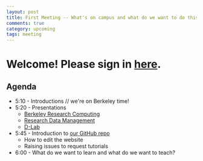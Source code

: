 ```yaml
---
layout: post
title: First Meeting -- What's on campus and what do we want to do this semester?
comments: true
category: upcoming
tags: meeting
---
```


# Welcome! Please sign in <span style="color:blue">[here](https://docs.google.com/spreadsheets/d/1kDv6blxqTSxTupmAs8vwAs_52C_ZVvp3-bq_EocUWic/edit?usp=sharing)</span>.

## Agenda
* 5:10 - Introductions // we're on Berkeley time! 
* 5:20 - Presentations
  * [Berkeley Research Computing](http://research-it.berkeley.edu/programs/berkeley-research-computing)
  * [Research Data Management](http://research-it.berkeley.edu/programs/research-data-management)
  * [D-Lab](http://dlab.berkeley.edu/)
* 5:45 - Introduction to [our GitHub repo](https://github.com/thehackerwithin/berkeley)
  * How to edit the website
  * Raising issues to request tutorials
* 6:00 - What do we want to learn and what do we want to teach?
